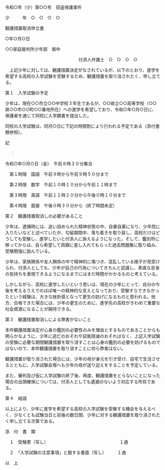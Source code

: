 令和○年（少）第○○号　窃盗保護事件

少　　　年　○　○　○　○

観護措置取消申立書

○年○月○日

○○家庭裁判所少年部　御中

　　　　　　　　　　　　　　　　　付添人弁護士　○　○　○　○

　上記少年に対しては、観護措置決定がなされているが、以下のとおり、進学を希望する高校の入学試験を受験するため、観護措置を取り消されたく、申し立てる。

第１　入学試験の予定

少年は、現在○○市立○○中学校３年生であるが、○○県立○○高等学校（○○県○○市○○町○○番地所在）への進学を希望しており、令和○年○月○日に、保護者を通じて同校に入学願書を提出した。

同校の入学試験は、同月○日に下記の時間割により行われる予定である（添付書類参照）。

記

> 　

令和○年○月○日（金）　午前８時３０分集合

　第１時限　国語　午前９時から午前９時５０分まで

　第２時限　数学　午前１０時１０分から午前１１時まで

　第３時限　英語　午前１１時２０分から午後０時１０分まで

　第４時限　面接　午後０時３０分から（終了時間未定）

第２　観護措置取消しの必要があること

少年は、逮捕時には、追い詰められた精神状態の中、自暴自棄になり、少年院に入りたいなどと述べていたが、勾留期間中、落ち着きを取り戻し、高校だけはどうしても受験し、進学したいと付添人に訴えるようになった。そして、鑑別所に移ってからは、自ら希望して両親に差し入れてもらった過去問題集に取り組み、受験勉強に励んでいる。

少年は、家族関係や友人関係の中で精神的に傷つき、混乱している様子が見受けられ、付添人としても、少年が自己の行為についてきちんと認識し、素直な反省の気持ちを表現できるようになるまでにはまだ時間がかかるものと考えている。

しかしながら、高校に進学したいという思いは、現在の少年にとって、自分の今後を考えるうえでのほぼ唯一の精神的な支えとなっており、受験すらできなかったという経験は、大きな挫折感となって更生の妨げになるものと思われる。他方、合格できた場合には、少年の更生のために、進学先の高校がきわめて重要な社会資源になることが期待できる。

第３　観護措置取消しによる弊害がないこと

本件観護措置決定が心身の鑑別の必要性のみを理由とするものであることからも明らかなように、少年に逃亡のおそれや証拠隠滅のおそれはなく、上記入学試験の受験に必要な期間観護措置を取り消すことは心身の鑑別の必要を妨げるものではないので、本件観護措置を取り消すことに何ら弊害はない。

観護措置が取り消された場合には、少年の母が身元を引き受け、自宅で生活させるとともに、入学試験会場へも少年の母が送り迎えをすることを予定している。

また、審判及び仮に入学試験の終了後、再度、観護措置をとらないことになった場合の出頭確保については、付添人としても遺漏のないよう対応する所存である。

第４　結語

以上により、少年に進学を希望する高校の入学試験を受験する機会を与えるべく、少なくとも試験当日と前後の数日間、少年に対する観護措置を取り消されたく申し立てる次第である。

添　付　書　類

　１　受験票（写し）　　　　　　　　　　　　　　　　　１通

　２　「入学試験の注意事項」と題する書面（写し）　　　１通

以　上
